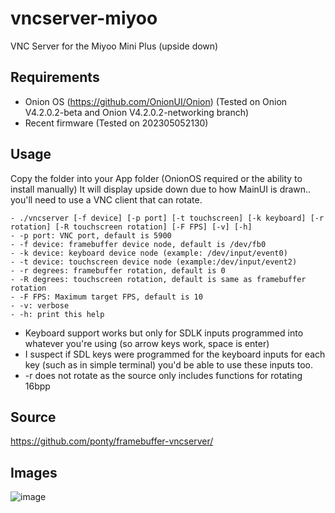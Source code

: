 # vncserver-miyoo
VNC Server for the Miyoo Mini Plus (upside down)

##
## Requirements
- Onion OS (https://github.com/OnionUI/Onion) (Tested on Onion V4.2.0.2-beta and Onion V4.2.0.2-networking branch)
- Recent firmware (Tested on 202305052130)

## Usage 
Copy the folder into your App folder (OnionOS required or the ability to install manually)
It will display upside down due to how MainUI is drawn.. you'll need to use a VNC client that can rotate.

```
- ./vncserver [-f device] [-p port] [-t touchscreen] [-k keyboard] [-r rotation] [-R touchscreen rotation] [-F FPS] [-v] [-h]
- -p port: VNC port, default is 5900
- -f device: framebuffer device node, default is /dev/fb0
- -k device: keyboard device node (example: /dev/input/event0)
- -t device: touchscreen device node (example:/dev/input/event2)
- -r degrees: framebuffer rotation, default is 0
- -R degrees: touchscreen rotation, default is same as framebuffer rotation
- -F FPS: Maximum target FPS, default is 10
- -v: verbose
- -h: print this help
```

- Keyboard support works but only for SDLK inputs programmed into whatever you're using (so arrow keys work, space is enter) 
- I suspect if SDL keys were programmed for the keyboard inputs for each key (such as in simple terminal) you'd be able to use these inputs too. 
- -r does not rotate as the source only includes functions for rotating 16bpp

## Source
https://github.com/ponty/framebuffer-vncserver/

## Images
![image](https://github.com/XK9274/vncserver-miyoo/assets/47260768/dc15322d-c596-4681-9932-c4fd45300df1)
